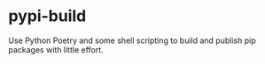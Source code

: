 # pypi-build
Use Python Poetry and some shell scripting to build and publish  pip packages with little effort.
